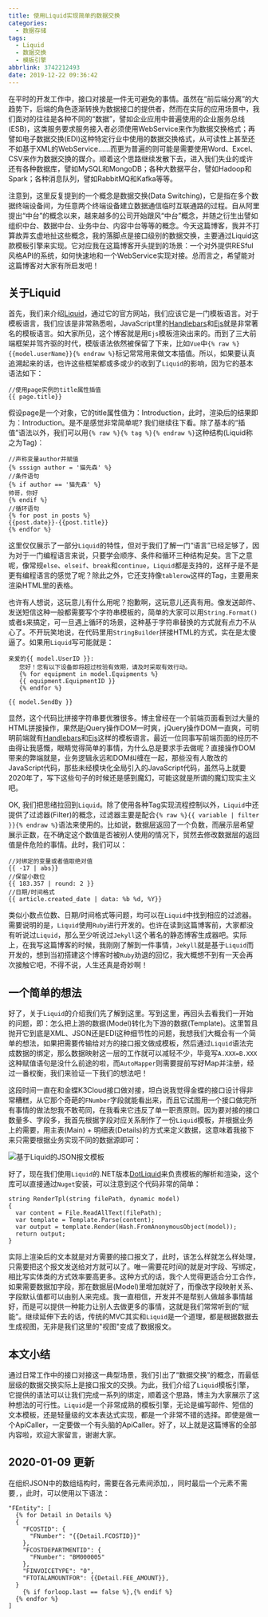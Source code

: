 ```yaml
---
title: 使用Liquid实现简单的数据交换
categories:
  - 数据存储
tags:
  - Liquid
  - 数据交换
  - 模板引擎
abbrlink: 3742212493
date: 2019-12-22 09:36:42
---
```

在平时的开发工作中，接口对接是一件无可避免的事情。虽然在“前后端分离”的大趋势下，后端的角色逐渐转换为数据接口的提供者，然而在实际的应用场景中，我们面对的往往是各种不同的“数据”，譬如企业应用中普遍使用的企业服务总线(ESB)，这类服务要求服务接入者必须使用WebService来作为数据交换格式；再譬如电子数据交换(EDI)这种特定行业中使用的数据交换格式，从可读性上甚至还不如基于XML的WebService......而更为普遍的则可能是需要使用Word、Excel、CSV来作为数据交换的媒介。顺着这个思路继续发散下去，进入我们失业的或许还有各种数据库，譬如MySQL和MongoDB；各种大数据平台，譬如Hadoop和Spark；各种消息队列，譬如RabbitMQ和Kafka等等。

注意到，这里反复提到的一个概念是数据交换(Data Switching)，它是指在多个数据终端设备间，为任意两个终端设备建立数据通信临时互联通路的过程。自从阿里提出“中台”的概念以来，越来越多的公司开始跟风“中台”概念，并随之衍生出譬如组织中台、数据中台、业务中台、内容中台等等的概念。今天这篇博客，我并不打算故弄玄虚地扯这些概念，我的落脚点是接口级别的数据交换，主要通过Liquid这款模板引擎来实现。它对应我在这篇博客开头提到的场景：一个对外提供RESful风格API的系统，如何快速地和一个WebService实现对接。总而言之，希望能对这篇博客对大家有所启发吧！

## 关于Liquid

首先，我们来介绍[Liquid](https://shopify.github.io/liquid)，通过它的官方网站，我们应该它是一门模板语言。对于模板语言，我们应该是非常熟悉啦，JavaScript里的[Handlebars](https://handlebarjs.com)和[Ejs](https://ejs.bootcss.com)就是非常著名的模板语言。如大家所见，这个博客就是用`Ejs`模板渲染出来的。而到了三大前端框架并驾齐驱的时代，模版语法依然被保留了下来，比如`Vue`中`{% raw %}{{model.userName}}{% endraw %}`标记常常用来做文本插值。所以，如果要认真追溯起来的话，也许这些框架都或多或少的收到了`Liquid`的影响，因为它的基本语法如下：

```
//使用page实例的title属性插值
{{ page.title}}
```

假设page是一个对象，它的title属性值为：Introduction，此时，渲染后的结果即为：Introduction。是不是感觉非常简单呢? 我们继续往下看。除了基本的“插值”语法以外，我们可以用`{% raw %}{% tag %}{% endraw %}`这种结构(Liquid称之为Tag)：

```
//声称变量author并赋值
{% sssign author = '猫先森' %}
//条件语句
{% if author == '猫先森' %}
帅哥，你好
{% endif %}
//循环语句
{% for post in posts %}
{{post.date}}-{{post.title}}
{% endfor %}
```

这里仅仅展示了一部分`Liquid`的特性，但对于我们了解一门“语言”已经足够了，因为对于一门编程语言来说，只要学会顺序、条件和循环三种结构足矣。言下之意呢，像常规`else`、`elseif`、`break`和`continue`，`Liquid`都是支持的，这样子是不是更有编程语言的感觉了呢？除此之外，它还支持像`tablerow`这样的Tag，主要用来渲染HTML里的表格。

也许有人想说，这玩意儿有什么用呢？抱歉啊，这玩意儿还真有用。像发送邮件、发送短信这种一般都需要写个字符串模板的，简单的大家可以用`String.Format()`或者`$`来搞定，可一旦遇上循环的场景，这种基于字符串替换的方式就有点力不从心了。不开玩笑地说，在代码里用`StringBuilder`拼接HTML的方式，实在是太傻逼了。如果用`Liquid`写可能就是：

```
亲爱的{{ model.UserID }}:
   您好！您有以下设备即将超过校验有效期，请及时采取有效行动。
   {% for equipment in model.Equipments %}
   {{ equipment.EquipmentID }}
   {% endfor %}
   
{{ model.SendBy }}
```

显然，这个代码比拼接字符串要优雅很多。博主曾经在一个前端页面看到过大量的HTML拼接操作，果然是jQuery操作DOM一时爽，jQuery操作DOM一直爽，可明明前端就有[Handlebars](https://handlebarjs.com)和[Ejs](https://ejs.bootcss.com)这样的模板语言。最近一位同事写前端页面的经历不由得让我感慨，眼睛觉得简单的事情，为什么总是要求手去做呢？直接操作DOM带来的弊端就是，业务逻辑永远和DOM纠缠在一起，那些没有人敢改的JavaScript代码，那些未经模块化全局引入的JavaScript代码，虽然马上就要2020年了，写下这些句子的时候还是感到魔幻，可能这就是所谓的魔幻现实主义吧。

OK, 我们把思绪拉回到`Liquid`。除了使用各种Tag实现流程控制以外，`Liquid`中还提供了过滤器(Filter)的概念，过滤器主要是配合`{% raw %}{{ variable | filter }}{% endraw %}`语法来使用的。比如说，数据层返回了一个负数，而展示层希望展示正数，在不确定这个数值是否被别人使用的情况下，贸然去修改数据层的返回值是件危险的事情。此时，我们可以：

```
//对绑定的变量或者值取绝对值
{{ -17 | abs}}
//保留小数位
{{ 183.357 | round: 2 }}
//日期/时间格式
{{ article.created_date | data: %b %d, %Y}}
```

类似小数点位数、日期/时间格式等问题，均可以在`Liquid`中找到相应的过滤器。需要说明的是，`Liquid`使用`Ruby`进行开发的。也许在读到这篇博客前，大家都没有听说过`Liquid`，那么至少听说过`Jekyll`这个著名的静态博客生成器吧。实际上，在我写这篇博客的时候，我刚刚了解到一件事情，`Jekyll`就是基于`Liquid`而开发的，想到当初搭建这个博客时被`Ruby`劝退的回忆，我大概想不到有一天会再次接触它吧，不得不说，人生还真是奇妙啊！

## 一个简单的想法

好了，关于`Liquid`的介绍我们先了解到这里。写到这里，再回头去看我们一开始的问题，即：怎么把上游的数据(Model)转化为下游的数据(Template)。这里暂且抛开它到底是XML、JSON还是EDI这种细节性的问题，我想我们大概会有一个简单的想法，如果把需要传输给对方的接口报文做成模板，然后通过`Liquid`语法完成数据的绑定，那么数据映射这一层的工作就可以减轻不少，毕竟写`A.XXX=B.XXX`这种赋值语句是没什么前途的啦，而`AutoMapper`则需要提前写好Map并注册，经过一番权衡，我们来验证一下我们的想法吧！

这段时间一直在和金蝶K3Cloud接口做对接，坦白说我觉得金蝶的接口设计得非常糟糕，从它那个奇葩的`FNumber`字段就能看出来，而且它试图用一个接口做完所有事情的做法恕我不敢苟同，在我看来它违反了单一职责原则。因为要对接的接口数量多、字段多，我首先根据字段对应关系制作了一份`Liquid`模板，并根据业务上的需要，用主表(Main) + 明细表(Details)的方式来定义数据，这意味着我接下来只需要根据业务实现不同的数据源即可：

![基于Liquid的JSON报文模板](https://i.loli.net/2019/12/23/HABb1GTJ3NCwedR.png)


好了，现在我们使用`Liquid`的.NET版本[DotLiquid](http://dotliquidmarkup.org)来负责模板的解析和渲染，这个库可以直接通过`Nuget`安装，可以注意到这个代码非常的简单：

```CSharp
string RenderTpl(string filePath, dynamic model)
{
  var content = File.ReadAllText(filePath);
  var template = Template.Parse(content);
  var output = template.Render(Hash.FromAnonymousObject(model));
  return output;
}
```

实际上渲染后的文本就是对方需要的接口报文了，此时，该怎么样就怎么样处理，只需要把这个报文发送给对方就可以了。唯一需要花时间的就是对字段、写绑定，相比写实体类的方式效率要高更多。这种方式的话，我个人觉得更适合分工合作，如果需要数据加字段，那在数据层(Model)里增加就好了，而像改字段映射关系、字段默认值都可以由别人来完成。我一直相信，开发并不是帮别人做越多事情越好，而是可以提供一种能力让别人去做更多的事情，这就是我们常常听到的“赋能”。继续延伸下去的话，传统的MVC其实和`Liquid`是一个道理，都是根据数据去生成视图，无非是我们这里的"视图"变成了数据报文。

## 本文小结
通过日常工作中的接口对接这一典型场景，我们引出了“数据交换”的概念，而最低层级的数据交换实际上是接口报文的交换。为此，我们介绍了`Liquid`模板引擎，它提供的语法可以让我们完成一系列的绑定，顺着这个思路，博主为大家展示了这种想法的可行性。`Liquid`是一个非常成熟的模板引擎，无论是编写邮件、短信的文本模板，还是轻量级的文本表达式实现，都是一个非常不错的选择。即使是做一个ApiCaller，一定要做一个有头脑的ApiCaller。好了，以上就是这篇博客的全部内容啦，欢迎大家留言，谢谢大家。

## 2020-01-09 更新
在组织JSON中的数组结构时，需要在各元素间添加`,`，同时最后一个元素不需要`,`，此时，可以使用以下语法：
```
"FEntity": [
  {% for Detail in Details %}
  {
    "FCOSTID": {
      "FNumber": "{{Detail.FCOSTID}}"
    },
    "FCOSTDEPARTMENTID": {
      "FNumber": "BM000005"
    },
    "FINVOICETYPE": "0",
    "FTOTALAMOUNTFOR": {{Detail.FEE_AMOUNT}},
  }
	{% if forloop.last == false %},{% endif %}
  {% endfor %}
]
```
